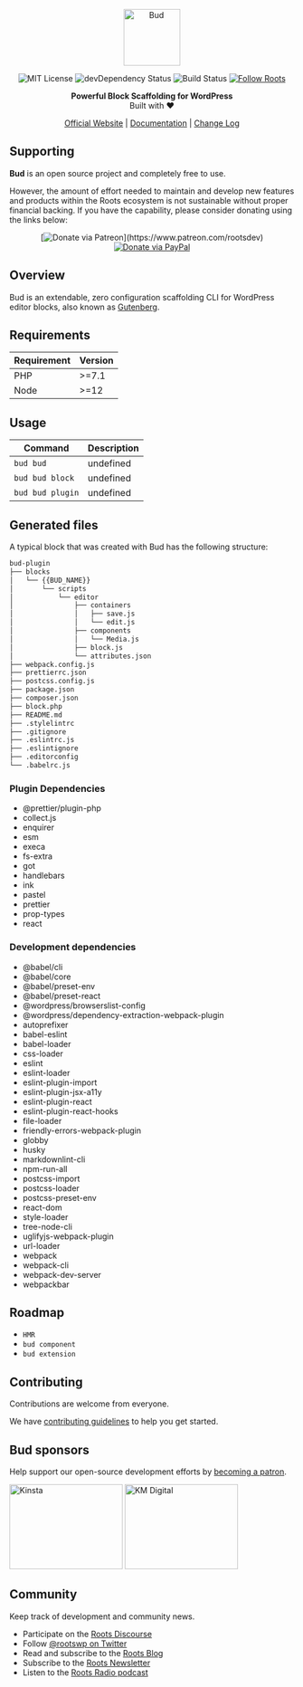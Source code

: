 <p align="center">
  <img alt="Bud" src="https://cdn.roots.io/app/uploads/logo-bud.svg" height="100">
</p>

<p align="center">
  <img alt="MIT License" src="https://img.shields.io/github/license/roots/bud?color=%23525ddc&style=flat-square">

  <img alt="devDependency Status" src="https://img.shields.io/david/dev/roots/bud.svg?style=flat-square">

  <img alt="Build Status" src="https://img.shields.io/circleci/project/github/roots/bud/master.svg?style=flat-square">

  <a href="https://twitter.com/rootswp">
    <img alt="Follow Roots" src="https://img.shields.io/twitter/follow/rootswp.svg?style=flat-square&color=1da1f2" />
  </a>
</p>

<p align="center">
  <strong>Powerful Block Scaffolding for WordPress</strong>
  <br />
  Built with ❤️
</p>

<p align="center">
  <a href="https://roots.io">Official Website</a> | <a href="https://roots.io/docs/bud/master/usage">Documentation</a> | <a href="https://roots.io/docs/bud/master/changes">Change Log</a>
</p>

## Supporting

**Bud** is an open source project and completely free to use.

However, the amount of effort needed to maintain and develop new features and products within the Roots ecosystem is not sustainable without proper financial backing. If you have the capability, please consider donating using the links below:

<div align="center">

[![Donate via Patreon](https://img.shields.io/badge/donate-patreon-orange.svg?style=flat-square&logo=patreon")](https://www.patreon.com/rootsdev)
[![Donate via PayPal](https://img.shields.io/badge/donate-paypal-blue.svg?style=flat-square&logo=paypal)](https://www.paypal.me/rootsdev)

</div>

## Overview

Bud is an extendable, zero configuration scaffolding CLI for WordPress editor blocks, also known as [Gutenberg](https://wordpress.org/gutenberg/).

## Requirements

| Requirement | Version |
| ----------- | ------- |
| PHP         | >=7.1   |
| Node        | >=12    |

## Usage

| Command          | Description |
| ---------------- | ----------- |
| `bud bud`        | undefined   |
| `bud bud block`  | undefined   |
| `bud bud plugin` | undefined   |

## Generated files

A typical block that was created with Bud has the following structure:

```sh
bud-plugin
├── blocks
│   └── {{BUD_NAME}}
│       └── scripts
│           └── editor
│               ├── containers
│               │   ├── save.js
│               │   └── edit.js
│               ├── components
│               │   └── Media.js
│               ├── block.js
│               └── attributes.json
├── webpack.config.js
├── prettierrc.json
├── postcss.config.js
├── package.json
├── composer.json
├── block.php
├── README.md
├── .stylelintrc
├── .gitignore
├── .eslintrc.js
├── .eslintignore
├── .editorconfig
└── .babelrc.js
```

### Plugin Dependencies

- @prettier/plugin-php
- collect.js
- enquirer
- esm
- execa
- fs-extra
- got
- handlebars
- ink
- pastel
- prettier
- prop-types
- react

### Development dependencies

- @babel/cli
- @babel/core
- @babel/preset-env
- @babel/preset-react
- @wordpress/browserslist-config
- @wordpress/dependency-extraction-webpack-plugin
- autoprefixer
- babel-eslint
- babel-loader
- css-loader
- eslint
- eslint-loader
- eslint-plugin-import
- eslint-plugin-jsx-a11y
- eslint-plugin-react
- eslint-plugin-react-hooks
- file-loader
- friendly-errors-webpack-plugin
- globby
- husky
- markdownlint-cli
- npm-run-all
- postcss-import
- postcss-loader
- postcss-preset-env
- react-dom
- style-loader
- tree-node-cli
- uglifyjs-webpack-plugin
- url-loader
- webpack
- webpack-cli
- webpack-dev-server
- webpackbar

## Roadmap

- `HMR`
- `bud component`
- `bud extension`

## Contributing

Contributions are welcome from everyone.

We have [contributing guidelines](https://github.com/roots/guidelines/blob/master/CONTRIBUTING.md) to help you get started.

## Bud sponsors

Help support our open-source development efforts by [becoming a patron](https://www.patreon.com/rootsdev).

<a href="https://kinsta.com/?kaid=OFDHAJIXUDIV"><img src="https://cdn.roots.io/app/uploads/kinsta.svg" alt="Kinsta" width="200" height="150"></a> <a href="https://k-m.com/"><img src="https://cdn.roots.io/app/uploads/km-digital.svg" alt="KM Digital" width="200" height="150"></a>

## Community

Keep track of development and community news.

- Participate on the [Roots Discourse](https://discourse.roots.io/)
- Follow [@rootswp on Twitter](https://twitter.com/rootswp)
- Read and subscribe to the [Roots Blog](https://roots.io/blog/)
- Subscribe to the [Roots Newsletter](https://roots.io/subscribe/)
- Listen to the [Roots Radio podcast](https://roots.io/podcast/)
